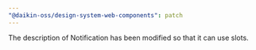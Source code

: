 ```yaml
---
"@daikin-oss/design-system-web-components": patch
---
```


The description of Notification has been modified so that it can use slots.

